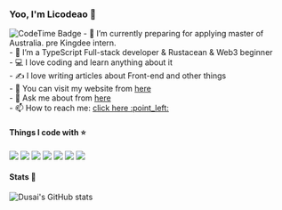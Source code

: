 ### Yoo, I'm Licodeao 👋
<img href="https://codetime.dev" alt="CodeTime Badge" src="https://img.shields.io/endpoint?style=flat&color=222&url=https%3A%2F%2Fapi.codetime.dev%2Fshield%3Fid%3D22580%26project%3D%26in=0">
- 🌱 I’m currently preparing for applying master of Australia. pre Kingdee intern.<br>
- 🙌 I’m a TypeScript Full-stack developer & Rustacean & Web3 beginner<br>
- 💻 I love coding and learn anything about it<br>
- ✍ I love writing articles about Front-end and other things<br>
- 👀 You can visit my website from <a href="https://licodeao.netlify.app/">here</a><br>
- 💬 Ask me about from <a href="https://github.com/Licodeao/Licodeao/issues">here</a><br>
- 📫 How to reach me: <a href="mailto:licodeao@gmail.com">click here :point_left:</a><br>

#### Things I code with ⭐

![](https://img.shields.io/badge/JavaScript-F7DF1E?style=for-the-badge&logo=javascript&logoColor=white)
![](https://img.shields.io/badge/TypeScript-007ACC?style=for-the-badge&logo=typescript&logoColor=white)
![](https://img.shields.io/badge/Java-ED8B00?style=for-the-badge&logo=openjdk&logoColor=white)
![](https://img.shields.io/badge/Electron-2B2E3A?style=for-the-badge&logo=electron&logoColor=9FEAF9)
![](https://img.shields.io/badge/Go-00ADD8?style=for-the-badge&logo=go&logoColor=white)
![](https://img.shields.io/badge/Rust-000000?style=for-the-badge&logo=rust&logoColor=white)
![](https://img.shields.io/badge/Python-3776AB?style=for-the-badge&logo=python&logoColor=white)

#### Stats 🌟
![Dusai's GitHub stats](https://github-readme-stats.vercel.app/api?username=Licodeao&show_icons=true&theme=radical)
